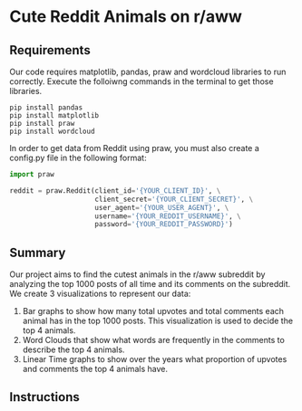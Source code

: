 # Cute Reddit Animals on r/aww

## Requirements
Our code requires matplotlib, pandas, praw and wordcloud libraries to run correctly. Execute the folloiwng commands in the terminal to get those libraries.
```shell
pip install pandas
pip install matplotlib
pip install praw
pip install wordcloud
```
In order to get data from Reddit using praw, you must also create a config.py file in the following format:
```python
import praw

reddit = praw.Reddit(client_id='{YOUR_CLIENT_ID}', \
                     client_secret='{YOUR_CLIENT_SECRET}', \
                     user_agent='{YOUR_USER_AGENT}', \
                     username='{YOUR_REDDIT_USERNAME}', \
                     password='{YOUR_REDDIT_PASSWORD}')
```

## Summary

Our project aims to find the cutest animals in the r/aww subreddit by analyzing the top 1000 posts of all time and its comments on the subreddit. We create 3 visualizations to represent our data:
1. Bar graphs to show how many total upvotes and total comments each animal has in the top 1000 posts. This visualization is used to decide the top 4 animals. 
2. Word Clouds that show what words are frequently in the comments to describe the top 4 animals.
3. Linear Time graphs to show over the years what proportion of upvotes and comments the top 4 animals have.

## Instructions